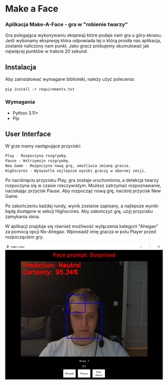 # Make a Face

### Aplikacja Make-A-Face - gra w "robienie twarzy"

Gra polegająca wykonywaniu ekspresji które podaje nam gra u góry ekranu. Jeśli wykonamy ekspresję która odpowiada tej o którą prosiła nas aplikacja, zostanie naliczony nam punkt. Jako gracz próbujemy skumulować jak najwięcej punktów w trakcie 20 sekund.

## Instalacja

Aby zainstalować wymagane biblioteki, należy użyć polecenia:

`pip install -r requirements.txt`

### Wymagania

- Python 3.11+
- Pip

## User Interface

W grze mamy następujące przyciski:

    Play - Rozpoczyna rozgrywkę.
    Pause - Wstrzymuje rozgrywkę.
    New Game - Rozpoczyna nową grę, umożliwia zmianę gracza.
    Highscores - Wyświetla najlepsze wyniki graczy w obecnej sesji.

Po naciśnięciu przycisku Play, gra zostaje uruchomiona, a detekcja twarzy rozpoczyna się w czasie rzeczywistym. Możesz zatrzymać rozpoznawanie, naciskając przycisk Pause. Aby rozpocząć nową grę, naciśnij przycisk New Game.

Po zakończeniu każdej rundy, wynik zostanie zapisany, a najlepsze wyniki będą dostępne w sekcji Highscores. Aby zakończyć grę, użyj przycisku zamykania okna.

W aplikacji znajduje się również możliwość wyłączenia kategorii "Ahegao" za pomocą opcji No-Ahegao. Wprowadź imię gracza w polu Player przed rozpoczęciem gry.

![A very surprised man](images/surprise_maf.png "Title")
